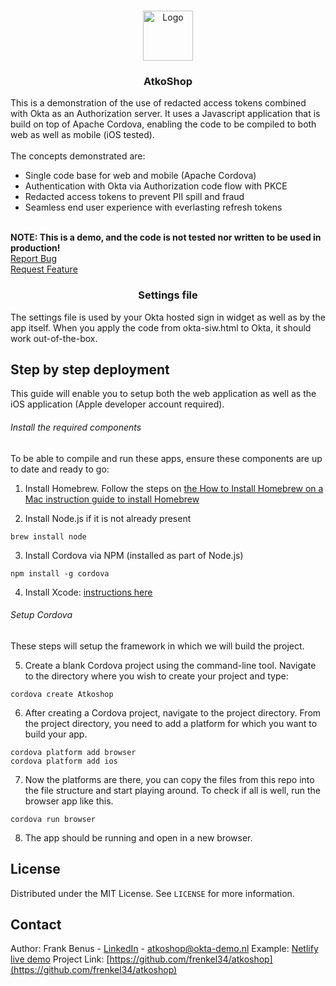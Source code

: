 <!-- PROJECT LOGO -->
<br /> 
<p align="center">
  <a href="https://github.com/frenkel34/atkoshop">
    <img src="https://atkoshop.netlify.app/images/icon.png" alt="Logo" width="80" height="80">
  </a>

  <h3 align="center">AtkoShop</h3>

  <p align="left">
    This is a demonstration of the use of redacted access tokens combined with Okta as an Authorization server. It uses a Javascript application that is build on top of Apache Cordova, enabling the code to be compiled to both web as well as mobile (iOS tested).<br />
    <br />
    The concepts demonstrated are:
    <ul>
    	<li>Single code base for web and mobile (Apache Cordova)</li>
    	<li>Authentication with Okta via Authorization code flow with PKCE</li>
    	<li>Redacted access tokens to prevent PII spill and fraud</li>
    	<li>Seamless end user experience with everlasting refresh tokens</li>
    </ul>
    <br />
    <strong>NOTE: This is a demo, and the code is not tested nor written to be used in production!</strong>
    <br />
    <a href="https://github.com/frenkel34/atkoshop/issues">Report Bug</a><br />
    <a href="https://github.com/frenkel34/atkoshop/issues">Request Feature</a>
  </p>
  <h3 align="center">Settings file</h3>
  <p>
    The settings file is used by your Okta hosted sign in widget as well as by the app itself. When you apply the code from okta-siw.html to Okta, it should work out-of-the-box.
  </p>
</p>

## Step by step deployment
This guide will enable you to setup both the web application as well as the iOS application (Apple developer account required).

###### Install the required components
To be able to compile and run these apps, ensure these components are up to date and ready to go:

1. Install Homebrew. Follow the steps on [the How to Install Homebrew on a Mac instruction guide to install Homebrew](https://treehouse.github.io/installation-guides/mac/homebrew)

2. Install Node.js if it is not already present
```
brew install node
```

3. Install Cordova via NPM (installed as part of Node.js)
```
npm install -g cordova
```

4. Install Xcode: [instructions here](https://apps.apple.com/us/app/xcode/id497799835)

###### Setup Cordova
These steps will setup the framework in which we will build the project.

5. Create a blank Cordova project using the command-line tool. Navigate to the directory where you wish to create your project and type:
```
cordova create Atkoshop
```

6. After creating a Cordova project, navigate to the project directory. From the project directory, you need to add a platform for which you want to build your app.

```
cordova platform add browser
cordova platform add ios
```

7. Now the platforms are there, you can copy the files from this repo into the file structure and start playing around. To check if all is well, run the browser app like this.
```
cordova run browser
```

8. The app should be running and open in a new browser.




## License
Distributed under the MIT License. See `LICENSE` for more information.

## Contact
Author: Frank Benus - [LinkedIn](https://www.linkedin.com/in/fbenus/) - atkoshop@okta-demo.nl
Example: [Netlify live demo](https://atkoshop.netlify.app)
Project Link: [https://github.com/frenkel34/atkoshop](https://github.com/frenkel34/atkoshop)
